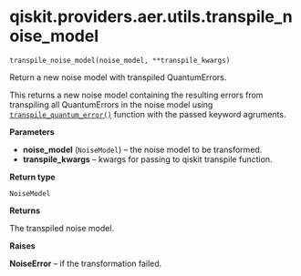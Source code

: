 # qiskit.providers.aer.utils.transpile\_noise\_model

<span id="undefined" />

`transpile_noise_model(noise_model, **transpile_kwargs)`

Return a new noise model with transpiled QuantumErrors.

This returns a new noise model containing the resulting errors from transpiling all QuantumErrors in the noise model using [`transpile_quantum_error()`](qiskit.providers.aer.utils.transpile_quantum_error#qiskit.providers.aer.utils.transpile_quantum_error "qiskit.providers.aer.utils.transpile_quantum_error") function with the passed keyword agruments.

**Parameters**

*   **noise\_model** (`NoiseModel`) – the noise model to be transformed.
*   **transpile\_kwargs** – kwargs for passing to qiskit transpile function.

**Return type**

`NoiseModel`

**Returns**

The transpiled noise model.

**Raises**

**NoiseError** – if the transformation failed.
